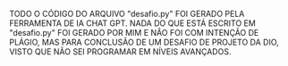 TODO O CÓDIGO DO ARQUIVO "desafio.py" FOI GERADO PELA FERRAMENTA DE IA CHAT GPT.
NADA DO QUE ESTÁ ESCRITO EM "desafio.py" FOI GERADO POR MIM E NÂO FOI COM INTENÇÃO DE PLÁGIO, MAS PARA CONCLUSÃO DE UM DESAFIO DE PROJETO DA DIO, VISTO QUE NÃO SEI PROGRAMAR EM NÍVEIS AVANÇADOS.
